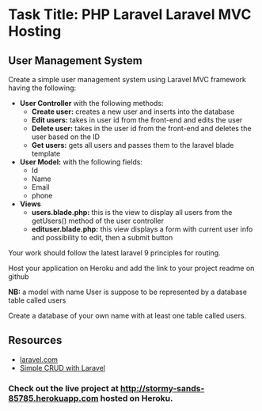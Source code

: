 <h1>Task Title: PHP Laravel Laravel MVC Hosting</h1>
<h2>User Management System</h2>
<p>Create a simple user management system using Laravel MVC framework having the following:</p>
<ul>
    <li>
        <strong>User Controller</strong> with the following methods:
        <ul>
            <li><strong>Create user:</strong> creates a new user and inserts into the database</li>
            <li><strong>Edit users:</strong> takes in user id from the front-end and edits the user</li>
            <li><strong>Delete user:</strong> takes in the user id from the front-end  and deletes the user based on the ID</li>
            <li><strong>Get users:</strong> gets all users and passes them to the laravel blade template</li>
        </ul>
    </li>
    <li>
        <strong>User Model:</strong> with the following fields:
        <ul>
            <li>Id</li>
            <li>Name</li>
            <li>Email</li>
            <li>phone</li>
        </ul>
    </li>
    <li>
        <strong>Views</strong>
        <ul>
            <li><strong>users.blade.php:</strong> this is the view to display all users from the getUsers() method of the user controller</li>
            <li><strong>edituser.blade.php:</strong> this view displays a form with current user info and possibility to edit, then a submit button</li>
        </ul>
    </li>
</ul>
<p>Your work should follow the latest laravel 9 principles for routing.</p>
<p>Host your application on Heroku  and add the link to your project readme on github</p>
<p><strong>NB:</strong> a model with name User is suppose to be represented by a database table called users</p>
<p>Create a database of your own name with at least one table called users.</p>

<h2>Resources</h2>
<ul>
    <li><a href="https://laravel.com" target="_blank">laravel.com</a></li>
    <li><a href="https://youtu.be/QVNQq-LfHBk" target="_blank">Simple CRUD with Laravel</a></li>
</ul>

<h3>Check out the live project at <a href="http://stormy-sands-85785.herokuapp.com" target="_blank">http://stormy-sands-85785.herokuapp.com</a> hosted on Heroku.</h3>
